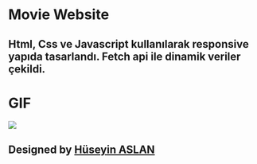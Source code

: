 # Movie Website

## Html, Css ve Javascript kullanılarak responsive yapıda tasarlandı. Fetch api ile dinamik veriler çekildi.


# GIF

![](images/Screen%20Recording%202024-05-22%20at%2007.35.33.46%20PM.gif)

##  Designed by <a href="https://www.linkedin.com/in/h%C3%BCseyin-aslan-128519203/" target="_blank">Hüseyin ASLAN</a> 
